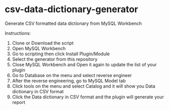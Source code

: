 # csv-data-dictionary-generator
Generate CSV formatted data dictionary from MySQL Workbench

Instructions:
1. Clone or Download the script
2. Open MySQL Workbench
3. Go to scripting then click Install Plugin/Module
4. Select the generator from this repository
5. Close MySQL Workbench and Open it again to update the list of your plugin
6. Go to Database on the menu and select reverse engineer
7. After the reverse engineering, go to MySQL Model tab
8. Click tools on the menu and select Catalog and it will show you Data dictionary in CSV format
9. Click the Data dictionary in CSV format and the plugin will generate your report

